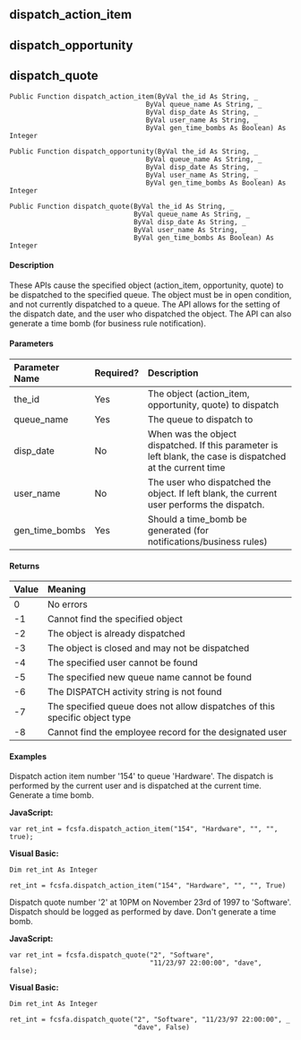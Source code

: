 dispatch_action_item
--------------------

dispatch_opportunity
--------------------

dispatch_quote
--------------

```
Public Function dispatch_action_item(ByVal the_id As String, _
                                  ByVal queue_name As String, _
                                  ByVal disp_date As String, _
                                  ByVal user_name As String, _
                                  ByVal gen_time_bombs As Boolean) As Integer
```

```
Public Function dispatch_opportunity(ByVal the_id As String, _
                                  ByVal queue_name As String, _
                                  ByVal disp_date As String, _
                                  ByVal user_name As String, _
                                  ByVal gen_time_bombs As Boolean) As Integer
```

```
Public Function dispatch_quote(ByVal the_id As String, _
                               ByVal queue_name As String, _
                               ByVal disp_date As String, _
                               ByVal user_name As String, _
                               ByVal gen_time_bombs As Boolean) As Integer
```

#### Description

These APIs cause the specified object (action_item, opportunity, quote) to be dispatched to the specified queue. The object must be in open condition, and not currently dispatched to a queue. The API allows for the setting of the dispatch date, and the user who dispatched the object. The API can also generate a time bomb (for business rule notification).

#### Parameters

| Parameter Name | Required? | Description |
|:--- |:--- |:--- |
| the_id | Yes | The object (action_item, opportunity, quote) to dispatch |
| queue_name | Yes | The queue to dispatch to |
| disp_date | No | When was the object dispatched. If this parameter is left blank, the case is dispatched at the current time |
| user_name | No | The user who dispatched the object. If left blank, the current user performs the dispatch. |
| gen_time_bombs | Yes | Should a time_bomb be generated (for notifications/business rules) |

#### Returns

| Value | Meaning |
|:--- |:--- |
| 0 | No errors |
| -1 | Cannot find the specified object |
| -2 | The object is already dispatched |
| -3 | The object is closed and may not be dispatched |
| -4 | The specified user cannot be found |
| -5 | The specified new queue name cannot be found |
| -6 | The DISPATCH activity string is not found |
| -7 | The specified queue does not allow dispatches of this specific object type |
| -8 | Cannot find the employee record for the designated user |

#### Examples

Dispatch action item number '154' to queue 'Hardware'. The dispatch is performed by the current user and is dispatched at the current time. Generate a time bomb.

**JavaScript:**
```
var ret_int = fcsfa.dispatch_action_item("154", "Hardware", "", "", true);
```

**Visual Basic:**
```
Dim ret_int As Integer

ret_int = fcsfa.dispatch_action_item("154", "Hardware", "", "", True)
```

Dispatch quote number '2' at 10PM on November 23rd of 1997 to 'Software'. Dispatch should be logged as performed by dave. Don't generate a time bomb.

**JavaScript:**
```
var ret_int = fcsfa.dispatch_quote("2", "Software",
                                   "11/23/97 22:00:00", "dave", false);
```

**Visual Basic:**
```
Dim ret_int As Integer

ret_int = fcsfa.dispatch_quote("2", "Software", "11/23/97 22:00:00", _
                               "dave", False)
```